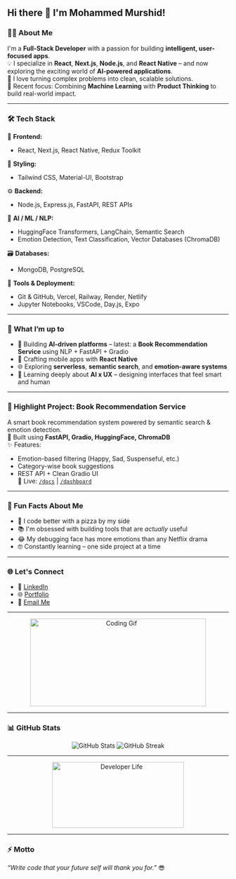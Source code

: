 ## Hi there 👋 I'm Mohammed Murshid!  

### 🧑‍💻 About Me  
I'm a **Full-Stack Developer** with a passion for building **intelligent, user-focused apps**.  
💡 I specialize in **React**, **Next.js**, **Node.js**, and **React Native** – and now exploring the exciting world of **AI-powered applications**.  
🚀 I love turning complex problems into clean, scalable solutions.  
🧠 Recent focus: Combining **Machine Learning** with **Product Thinking** to build real-world impact.

---

### 🛠️ Tech Stack  
🚀 **Frontend:**  
- React, Next.js, React Native, Redux Toolkit  

🎨 **Styling:**  
- Tailwind CSS, Material-UI, Bootstrap  

⚙️ **Backend:**  
- Node.js, Express.js, FastAPI, REST APIs  

🤖 **AI / ML / NLP:**  
- HuggingFace Transformers, LangChain, Semantic Search  
- Emotion Detection, Text Classification, Vector Databases (ChromaDB)  

🗃️ **Databases:**  
- MongoDB, PostgreSQL  

🔧 **Tools & Deployment:**  
- Git & GitHub, Vercel, Railway, Render, Netlify  
- Jupyter Notebooks, VSCode, Day.js, Expo  

---

### 🌟 What I’m up to  
- 🤖 Building **AI-driven platforms** – latest: a **Book Recommendation Service** using NLP + FastAPI + Gradio  
- 📱 Crafting mobile apps with **React Native**  
- 🌐 Exploring **serverless**, **semantic search**, and **emotion-aware systems**  
- 💭 Learning deeply about **AI x UX** – designing interfaces that feel smart and human  

---

### 📌 Highlight Project: Book Recommendation Service  
A smart book recommendation system powered by semantic search & emotion detection.  
🧠 Built using **FastAPI, Gradio, HuggingFace, ChromaDB**  
✨ Features:
- Emotion-based filtering (Happy, Sad, Suspenseful, etc.)
- Category-wise book suggestions
- REST API + Clean Gradio UI  
🔗 Live: [`/docs`](https://book-recommander-service.onrender.com/docs) | [`/dashboard`](https://book-recommander-service.onrender.com/dashboard)

---

### 🎉 Fun Facts About Me  
- 🍕 I code better with a pizza by my side  
- 📚 I'm obsessed with building tools that are *actually* useful  
- 😂 My debugging face has more emotions than any Netflix drama  
- 🤓 Constantly learning – one side project at a time  

---

### 🌐 Let's Connect  
- 💼 [LinkedIn](https://www.linkedin.com/in/murshidkk/)  
- 🌐 [Portfolio](https://dev-connector-weld.vercel.app/)  
- 📧 [Email Me](mailto:muhammedmurshid43@gmail.com)  

---

<div align="center">
  <img src="https://media.giphy.com/media/qgQUggAC3Pfv687qPC/giphy.gif" width="400" height="200" alt="Coding Gif">
</div>  

---

### 📊 GitHub Stats  
<div align="center">
  <img src="https://github-readme-stats.vercel.app/api?username=mohammedmurshidkk&show_icons=true&theme=radical" alt="GitHub Stats">
  <img src="https://github-readme-streak-stats.herokuapp.com/?user=mohammedmurshidkk&theme=radical" alt="GitHub Streak">
</div>  

---

<div align="center">
  <img src="https://media.giphy.com/media/du3J3cXyzhj75IOgvA/giphy.gif" width="300" height="150" alt="Developer Life">
</div>  

---

### ⚡ Motto  
_“Write code that your future self will thank you for.”_ 😎
